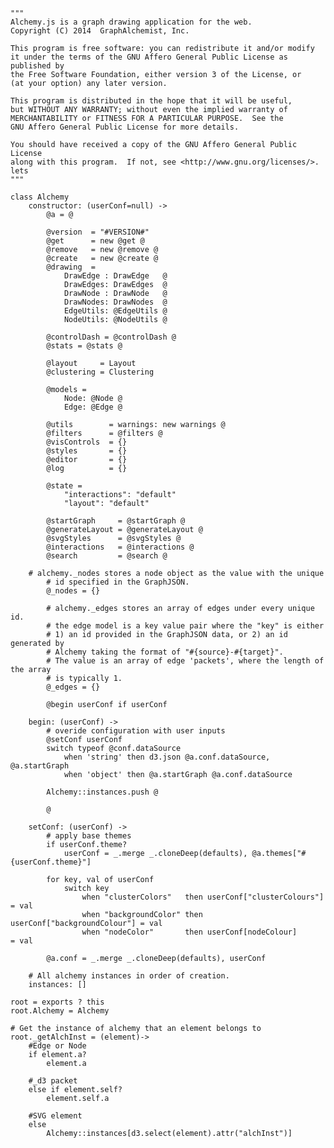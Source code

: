 <!-- For the next release
---
position: 8
title: Anotated Source
---
-->

    """
    Alchemy.js is a graph drawing application for the web.
    Copyright (C) 2014  GraphAlchemist, Inc.

    This program is free software: you can redistribute it and/or modify
    it under the terms of the GNU Affero General Public License as published by
    the Free Software Foundation, either version 3 of the License, or
    (at your option) any later version.

    This program is distributed in the hope that it will be useful,
    but WITHOUT ANY WARRANTY; without even the implied warranty of
    MERCHANTABILITY or FITNESS FOR A PARTICULAR PURPOSE.  See the
    GNU Affero General Public License for more details.

    You should have received a copy of the GNU Affero General Public License
    along with this program.  If not, see <http://www.gnu.org/licenses/>.
    lets
    """

    class Alchemy
        constructor: (userConf=null) ->
            @a = @

            @version  = "#VERSION#"
            @get      = new @get @
            @remove   = new @remove @
            @create   = new @create @
            @drawing  =
                DrawEdge : DrawEdge   @
                DrawEdges: DrawEdges  @
                DrawNode : DrawNode   @
                DrawNodes: DrawNodes  @
                EdgeUtils: @EdgeUtils @
                NodeUtils: @NodeUtils @
            
            @controlDash = @controlDash @
            @stats = @stats @

            @layout     = Layout
            @clustering = Clustering

            @models =
                Node: @Node @
                Edge: @Edge @

            @utils        = warnings: new warnings @
            @filters      = @filters @
            @visControls  = {}
            @styles       = {}
            @editor       = {}
            @log          = {}

            @state =
                "interactions": "default"
                "layout": "default"

            @startGraph     = @startGraph @
            @generateLayout = @generateLayout @
            @svgStyles      = @svgStyles @
            @interactions   = @interactions @
            @search         = @search @

	    # alchemy._nodes stores a node object as the value with the unique
            # id specified in the GraphJSON.
            @_nodes = {}

            # alchemy._edges stores an array of edges under every unique id.
            # the edge model is a key value pair where the "key" is either
            # 1) an id provided in the GraphJSON data, or 2) an id generated by
            # Alchemy taking the format of "#{source}-#{target}".
            # The value is an array of edge 'packets', where the length of the array
            # is typically 1.
            @_edges = {}

            @begin userConf if userConf

        begin: (userConf) ->
            # overide configuration with user inputs
            @setConf userConf
            switch typeof @conf.dataSource
                when 'string' then d3.json @a.conf.dataSource, @a.startGraph
                when 'object' then @a.startGraph @a.conf.dataSource

            Alchemy::instances.push @

            @

        setConf: (userConf) ->
            # apply base themes
            if userConf.theme?
                userConf = _.merge _.cloneDeep(defaults), @a.themes["#{userConf.theme}"]

            for key, val of userConf
                switch key
                    when "clusterColors"   then userConf["clusterColours"]   = val
                    when "backgroundColor" then userConf["backgroundColour"] = val
                    when "nodeColor"       then userConf[nodeColour]         = val

            @a.conf = _.merge _.cloneDeep(defaults), userConf

        # All alchemy instances in order of creation.
        instances: []

    root = exports ? this
    root.Alchemy = Alchemy

    # Get the instance of alchemy that an element belongs to
    root._getAlchInst = (element)->
        #Edge or Node
        if element.a?
            element.a

        #_d3 packet
        else if element.self?
            element.self.a

        #SVG element
        else
            Alchemy::instances[d3.select(element).attr("alchInst")]
